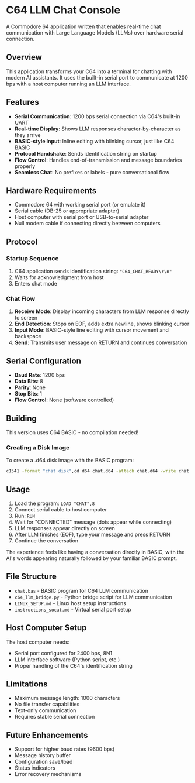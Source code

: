# C64 LLM Chat Console

A Commodore 64 application written that enables real-time chat communication with Large Language Models (LLMs) over hardware serial connection.

## Overview

This application transforms your C64 into a terminal for chatting with modern AI assistants. It uses the built-in serial port to communicate at 1200 bps with a host computer running an LLM interface.

## Features

- **Serial Communication**: 1200 bps serial connection via C64's built-in UART
- **Real-time Display**: Shows LLM responses character-by-character as they arrive
- **BASIC-style Input**: Inline editing with blinking cursor, just like C64 BASIC
- **Protocol Handshake**: Sends identification string on startup
- **Flow Control**: Handles end-of-transmission and message boundaries properly
- **Seamless Chat**: No prefixes or labels - pure conversational flow

## Hardware Requirements

- Commodore 64 with working serial port (or emulate it)
- Serial cable (DB-25 or appropriate adapter)
- Host computer with serial port or USB-to-serial adapter
- Null modem cable if connecting directly between computers

## Protocol

### Startup Sequence
1. C64 application sends identification string: `"C64_CHAT_READY\r\n"`
2. Waits for acknowledgment from host
3. Enters chat mode

### Chat Flow
1. **Receive Mode**: Display incoming characters from LLM response directly to screen
2. **End Detection**: Stops on EOF, adds extra newline, shows blinking cursor
3. **Input Mode**: BASIC-style line editing with cursor movement and backspace
4. **Send**: Transmits user message on RETURN and continues conversation

## Serial Configuration

- **Baud Rate**: 1200 bps
- **Data Bits**: 8
- **Parity**: None
- **Stop Bits**: 1
- **Flow Control**: None (software controlled)

## Building

This version uses C64 BASIC - no compilation needed!

### Creating a Disk Image

To create a .d64 disk image with the BASIC program:

```bash
c1541 -format "chat disk",cd d64 chat.d64 -attach chat.d64 -write chat.bas chat
```

## Usage

1. Load the program: `LOAD "CHAT",8`
2. Connect serial cable to host computer  
3. Run: `RUN`
4. Wait for "CONNECTED" message (dots appear while connecting)
5. LLM responses appear directly on screen
6. After LLM finishes (EOF), type your message and press RETURN
7. Continue the conversation

The experience feels like having a conversation directly in BASIC, with the AI's words appearing naturally followed by your familiar BASIC prompt.

## File Structure

- `chat.bas` - BASIC program for C64 LLM communication
- `c64_llm_bridge.py` - Python bridge script for LLM communication  
- `LINUX_SETUP.md` - Linux host setup instructions
- `instructions_socat.md` - Virtual serial port setup

## Host Computer Setup

The host computer needs:
- Serial port configured for 2400 bps, 8N1
- LLM interface software (Python script, etc.)
- Proper handling of the C64's identification string

## Limitations

- Maximum message length: 1000 characters
- No file transfer capabilities
- Text-only communication
- Requires stable serial connection

## Future Enhancements

- Support for higher baud rates (9600 bps)
- Message history buffer
- Configuration save/load
- Status indicators
- Error recovery mechanisms
